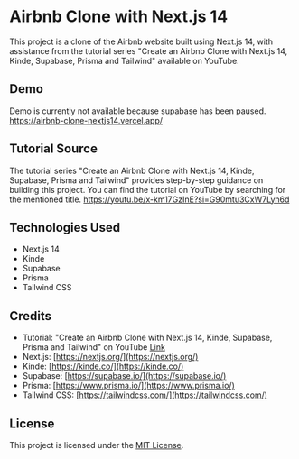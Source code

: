 # Airbnb Clone with Next.js 14

This project is a clone of the Airbnb website built using Next.js 14, with assistance from the tutorial series "Create an Airbnb Clone with Next.js 14, Kinde, Supabase, Prisma and Tailwind" available on YouTube.

## Demo
Demo is currently not available because supabase has been paused.  
https://airbnb-clone-nextjs14.vercel.app/


## Tutorial Source

The tutorial series "Create an Airbnb Clone with Next.js 14, Kinde, Supabase, Prisma and Tailwind" provides step-by-step guidance on building this project. You can find the tutorial on YouTube by searching for the mentioned title.
https://youtu.be/x-km17GzInE?si=G90mtu3CxW7Lyn6d

## Technologies Used

- Next.js 14
- Kinde
- Supabase
- Prisma
- Tailwind CSS

## Credits

- Tutorial: "Create an Airbnb Clone with Next.js 14, Kinde, Supabase, Prisma and Tailwind" on YouTube [Link](https://youtu.be/x-km17GzInE?si=G90mtu3CxW7Lyn6d)
- Next.js: [https://nextjs.org/](https://nextjs.org/)
- Kinde: [https://kinde.co/](https://kinde.co/)
- Supabase: [https://supabase.io/](https://supabase.io/)
- Prisma: [https://www.prisma.io/](https://www.prisma.io/)
- Tailwind CSS: [https://tailwindcss.com/](https://tailwindcss.com/)

## License

This project is licensed under the [MIT License](LICENSE).
